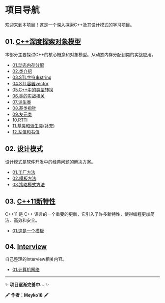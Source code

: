 # 项目导航

欢迎来到本项目！这是一个深入探索C++及其设计模式的学习项目。

## 01. [C++深度探索对象模型](./00.C++plus/readme.md)

本部分主要探讨C++的核心概念和对象模型。从动态内存分配到类的实战应用。

- [01.动态内存分配](./00.C++plus/01.dynamic%20memory%20allocation/readme.md)
- [02.类介绍](./00.C++plus/02.class%20introduction/readme.md)
- [03.STL字符串string](./00.C++plus/03.string%20type/readme.md)
- [04.STL容器vector](./00.C++plus/04.vector%20type/readme.md)
- [05.C++中的类型转换](./00.C++plus/05.type%20conversion/readme.md)
- [06.类的实战相关](./00.C++plus/06.class%20combat/readme.md)
- [07.派生类](./00.C++plus/07.Derived%20class/readme.md)
- [08.基类指针](./00.C++plus/08.Base%20class%20pointer/readme.md)
- [09.友元类](./00.C++plus/09.friend%20class/readme.md)
- [10.RTTI](./00.C++plus/10.RTTI/readme.md)
- [11.基类和派生类(补充)](./00.C++plus/11.base%20class%20and%20derived%20class/readme.md)
- [12.左值和右值](./00.C++plus/12.lvalues%20and%20rvalues/readme.md)

## 02. [设计模式](./01.Design%20Patterns/readme.md)

设计模式是软件开发中的经典问题的解决方案。

- [01.工厂方法](./01.Design%20Patterns/01.Animal/readme.md)
- [02.模板方法](./01.Design%20Patterns/02.beverage/readme.md)
- [03.策略模式方法](./01.Design%20Patterns/03.SortStrategy/readme.md)


## 03. [C++11新特性](./02.New%20features%20of%20C++11/readme.md)

C++11 是 C++ 语言的一个重要的更新，它引入了许多新特性，使得编程更加简洁、高效和安全。

- [01.这是一个模板](./02.New%20features%20of%20C++11/readme.md)


## 04. [Interview](./04.Interview/readme.md)

自己整理的Interview相关内容。

- [01.计算机网络](./04.Interview/01.computer%20network/readme.md)


---

✨ **项目逐渐完善中...** ✨

🖋 **作者：Meyko18** 🖋

